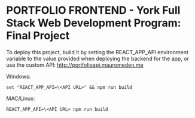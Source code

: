 # PORTFOLIO FRONTEND - York Full Stack Web Development Program: Final Project

To deploy this project, build it by setting the REACT_APP_API environment variable to the value provided when deploying the backend for the app, or use the custom API: http://portfolioapi.mauromeden.me

Windows:
```
set "REACT_APP_API=\<API URL>" && npm run build
```
MAC/Linux:
```
REACT_APP_API=\<API URL> npm run build
```